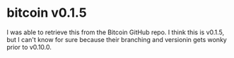 # bitcoin v0.1.5

I was able to retrieve this from the Bitcoin GitHub repo. I think this is v0.1.5, but I can't know for sure because their branching and versionin gets wonky prior to v0.10.0.

